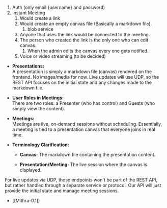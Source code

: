 1. Auth (only email \{username\} and password)
2. Instant Meeting
	1. Would create a link
	2. Would create an empty canvas file (Basically a markdown file).
		1. blob service
	3. Anyone that uses the link would be connected to the meeting.
	4. The person who created the link is the only one who can edit canvas.
		1. When the admin edits the canvas every one gets notified.
	5. Voice or video streaming (to be decided)

- **Presentations:**  
    A presentation is simply a markdown file (canvas) rendered on the frontend. No images/media for now. Live updates will use UDP, so the REST API focuses on the initial state and any changes made to the markdown file.
    
- **User Roles in Meetings:**  
    There are two roles: a Presenter (who has control) and Guests (who simply view the content).
    
- **Meetings:**  
    Meetings are live, on-demand sessions without scheduling. Essentially, a meeting is tied to a presentation canvas that everyone joins in real time.
    
- **Terminology Clarification:**
    
    - **Canvas:** The markdown file containing the presentation content.
        
    - **Presentation/Meeting:** The live session where the canvas is displayed.
        

For live updates via UDP, those endpoints won't be part of the REST API, but rather handled through a separate service or protocol. Our API will just provide the initial state and manage meeting sessions.

- [[Mithra-0.1]]
